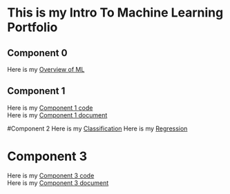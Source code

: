 # This is my Intro To Machine Learning Portfolio

## Component 0
Here is my [Overview of ML](/Component0/Overview_of_ML.pdf)  

## Component 1
Here is my [Component 1 code](/Component1/Assignment2.cpp)   
Here is my [Component 1 document](/Component1/Component_1.pdf)  

#Component 2
Here is my [Classification](/Component2/Classification.pdf)
Here is my [Regression](/Component2/Regression.pdf)

# Component 3
Here is my [Component 3 code](/Component3/LogReg.cpp)   
Here is my [Component 3 document](/Component3/Document.pdf)
